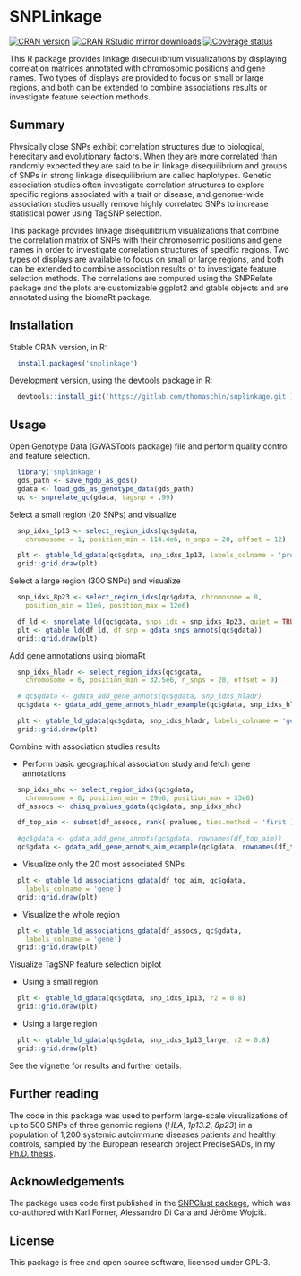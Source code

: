 # SNPLinkage

[![CRAN version](https://www.r-pkg.org/badges/version/snplinkage)](https://cran.r-project.org/package=snplinkage)
[![CRAN RStudio mirror downloads](https://cranlogs.r-pkg.org/badges/snplinkage)](https://cran.r-project.org/package=snplinkage)
[![Coverage status](https://codecov.io/github/ThomasChln/snplinkage/branch/main/graph/badge.svg?token=DFWQHUXPNE)](https://codecov.io/github/thomaschln/snplinkage)

This R package provides linkage disequilibrium visualizations by displaying correlation matrices annotated with chromosomic positions and gene names. Two types of displays are provided to focus on small or large regions, and both can be extended to combine associations results or investigate feature selection methods.

## Summary

  Physically close SNPs exhibit correlation structures due to biological, hereditary and evolutionary factors. When they are more correlated than randomly expected they are said to be in linkage disequilibrium and groups of SNPs in strong linkage disequilibrium are called haplotypes. Genetic association studies often investigate correlation structures to explore specific regions associated with a trait or disease, and genome-wide association studies usually remove highly correlated SNPs to increase statistical power using TagSNP selection.

  This package provides linkage disequilibrium visualizations that combine the correlation matrix of SNPs with their chromosomic positions and gene names in order to investigate correlation structures of specific regions. Two types of displays are available to focus on small or large regions, and both can be extended to combine association results or to investigate feature selection methods. The correlations are computed using the SNPRelate package and the plots are customizable ggplot2 and gtable objects and are annotated using the biomaRt package.

## Installation

Stable CRAN version, in R:

```r
  install.packages('snplinkage')
```

Development version, using the devtools package in R:

```r
  devtools::install_git('https://gitlab.com/thomaschln/snplinkage.git')
```

## Usage

Open Genotype Data (GWASTools package) file and perform quality control and feature selection.

```r
  library('snplinkage')
  gds_path <- save_hgdp_as_gds()
  gdata <- load_gds_as_genotype_data(gds_path)
  qc <- snprelate_qc(gdata, tagsnp = .99)
```

Select a small region (20 SNPs) and visualize

```r
  snp_idxs_1p13 <- select_region_idxs(qc$gdata,
    chromosome = 1, position_min = 114.4e6, n_snps = 20, offset = 12)

  plt <- gtable_ld_gdata(qc$gdata, snp_idxs_1p13, labels_colname = 'probe_id')
  grid::grid.draw(plt)
```

Select a large region (300 SNPs) and visualize

```r
  snp_idxs_8p23 <- select_region_idxs(qc$gdata, chromosome = 8,
    position_min = 11e6, position_max = 12e6)

  df_ld <- snprelate_ld(qc$gdata, snps_idx = snp_idxs_8p23, quiet = TRUE)
  plt <- gtable_ld(df_ld, df_snp = gdata_snps_annots(qc$gdata))
  grid::grid.draw(plt)
```

Add gene annotations using biomaRt

```r
  snp_idxs_hladr <- select_region_idxs(qc$gdata,
    chromosome = 6, position_min = 32.5e6, n_snps = 20, offset = 9)

  # qc$gdata <- gdata_add_gene_annots(qc$gdata, snp_idxs_hladr)
  qc$gdata <- gdata_add_gene_annots_hladr_example(qc$gdata, snp_idxs_hladr)

  plt <- gtable_ld_gdata(qc$gdata, snp_idxs_hladr, labels_colname = 'gene')
  grid::grid.draw(plt)
```

Combine with association studies results

* Perform basic geographical association study and fetch gene annotations

```r
  snp_idxs_mhc <- select_region_idxs(qc$gdata,
    chromosome = 6, position_min = 29e6, position_max = 33e6)
  df_assocs <- chisq_pvalues_gdata(qc$gdata, snp_idxs_mhc)

  df_top_aim <- subset(df_assocs, rank(-pvalues, ties.method = 'first') <= 20)

  #qc$gdata <- gdata_add_gene_annots(qc$gdata, rownames(df_top_aim))
  qc$gdata <- gdata_add_gene_annots_aim_example(qc$gdata, rownames(df_top_aim))
```

* Visualize only the 20 most associated SNPs

```r
  plt <- gtable_ld_associations_gdata(df_top_aim, qc$gdata,
    labels_colname = 'gene')
  grid::grid.draw(plt)
```

* Visualize the whole region

```r
  plt <- gtable_ld_associations_gdata(df_assocs, qc$gdata,
    labels_colname = 'gene')
  grid::grid.draw(plt)
```

Visualize TagSNP feature selection biplot

* Using a small region

```r
  plt <- gtable_ld_gdata(qc$gdata, snp_idxs_1p13, r2 = 0.8)
  grid::grid.draw(plt)
```

* Using a large region

```r
  plt <- gtable_ld_gdata(qc$gdata, snp_idxs_1p13_large, r2 = 0.8)
  grid::grid.draw(plt)
```

See the vignette for results and further details.
<!--
See the [vignette](https://cran.r-project.org/web/packages/snplinkage/vignettes/snplinkage.pdf) for results and further details.
-->

## Further reading

The code in this package was used to perform large-scale visualizations of up to 500 SNPs of three genomic regions (*HLA*, *1p13.2*, *8p23*) in a population of 1,200 systemic autoimmune diseases patients and healthy controls, sampled by the European research project PreciseSADs, in my [Ph.D. thesis](https://archive-ouverte.unige.ch/unige:161795).

## Acknowledgements

The package uses code first published in the [SNPClust package](https://github.com/ThomasChln/snpclust), which was co-authored with Karl Forner, Alessandro Di Cara and Jérôme Wojcik.

## License

This package is free and open source software, licensed under GPL-3.
